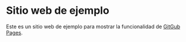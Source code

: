 Sitio web de ejemplo 
====================

Este es un sitio web de ejemplo para mostrar la funcionalidad de [GitGub Pages](https://pages.github.com/).




